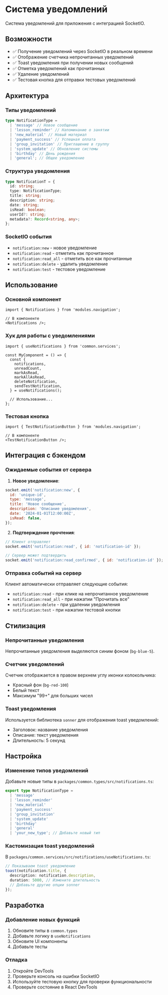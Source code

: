 # Система уведомлений

Система уведомлений для приложения с интеграцией SocketIO.

## Возможности

- ✅ Получение уведомлений через SocketIO в реальном времени
- ✅ Отображение счетчика непрочитанных уведомлений
- ✅ Toast уведомления при получении новых сообщений
- ✅ Отметка уведомлений как прочитанных
- ✅ Удаление уведомлений
- ✅ Тестовая кнопка для отправки тестовых уведомлений

## Архитектура

### Типы уведомлений

```typescript
type NotificationType =
  | 'message' // Новое сообщение
  | 'lesson_reminder' // Напоминание о занятии
  | 'new_material' // Новый материал
  | 'payment_success' // Успешная оплата
  | 'group_invitation' // Приглашение в группу
  | 'system_update' // Обновление системы
  | 'birthday' // День рождения
  | 'general'; // Общее уведомление
```

### Структура уведомления

```typescript
type NotificationT = {
  id: string;
  type: NotificationType;
  title: string;
  description: string;
  date: string;
  isRead: boolean;
  userId?: string;
  metadata?: Record<string, any>;
};
```

### SocketIO события

- `notification:new` - новое уведомление
- `notification:read` - отметить как прочитанное
- `notification:read_all` - отметить все как прочитанные
- `notification:delete` - удалить уведомление
- `notification:test` - тестовое уведомление

## Использование

### Основной компонент

```tsx
import { Notifications } from 'modules.navigation';

// В компоненте
<Notifications />;
```

### Хук для работы с уведомлениями

```tsx
import { useNotifications } from 'common.services';

const MyComponent = () => {
  const {
    notifications,
    unreadCount,
    markAsRead,
    markAllAsRead,
    deleteNotification,
    sendTestNotification,
  } = useNotifications();

  // Использование...
};
```

### Тестовая кнопка

```tsx
import { TestNotificationButton } from 'modules.navigation';

// В компоненте
<TestNotificationButton />;
```

## Интеграция с бэкендом

### Ожидаемые события от сервера

1. **Новое уведомление**:

```javascript
socket.emit('notification:new', {
  id: 'unique-id',
  type: 'message',
  title: 'Новое сообщение',
  description: 'Описание уведомления',
  date: '2024-01-01T12:00:00Z',
  isRead: false,
});
```

2. **Подтверждение прочтения**:

```javascript
// Клиент отправляет
socket.emit('notification:read', { id: 'notification-id' });

// Сервер может подтвердить
socket.emit('notification:read_confirmed', { id: 'notification-id' });
```

### Отправка событий на сервер

Клиент автоматически отправляет следующие события:

- `notification:read` - при клике на непрочитанное уведомление
- `notification:read_all` - при нажатии "Прочитать все"
- `notification:delete` - при удалении уведомления
- `notification:test` - при нажатии тестовой кнопки

## Стилизация

### Непрочитанные уведомления

Непрочитанные уведомления выделяются синим фоном (`bg-blue-5`).

### Счетчик уведомлений

Счетчик отображается в правом верхнем углу иконки колокольчика:

- Красный фон (`bg-red-100`)
- Белый текст
- Максимум "99+" для больших чисел

### Toast уведомления

Используется библиотека `sonner` для отображения toast уведомлений:

- Заголовок: название уведомления
- Описание: текст уведомления
- Длительность: 5 секунд

## Настройка

### Изменение типов уведомлений

Добавьте новые типы в `packages/common.types/src/notifications.ts`:

```typescript
export type NotificationType =
  | 'message'
  | 'lesson_reminder'
  | 'new_material'
  | 'payment_success'
  | 'group_invitation'
  | 'system_update'
  | 'birthday'
  | 'general'
  | 'your_new_type'; // Добавьте новый тип
```

### Кастомизация toast уведомлений

В `packages/common.services/src/notifications/useNotifications.ts`:

```typescript
// Показываем toast уведомление
toast(notification.title, {
  description: notification.description,
  duration: 5000, // Измените длительность
  // Добавьте другие опции sonner
});
```

## Разработка

### Добавление новых функций

1. Обновите типы в `common.types`
2. Добавьте логику в `useNotifications`
3. Обновите UI компоненты
4. Добавьте тесты

### Отладка

1. Откройте DevTools
2. Проверьте консоль на ошибки SocketIO
3. Используйте тестовую кнопку для проверки функциональности
4. Проверьте состояние в React DevTools
